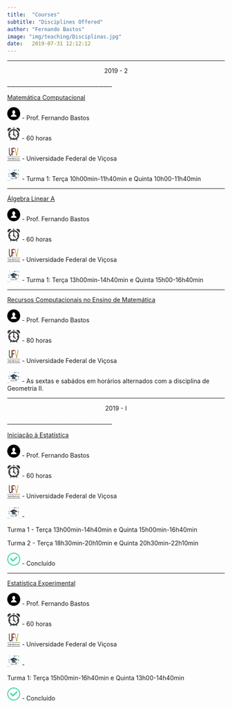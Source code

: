 ```yaml
---
title:  "Courses"
subtitle: "Disciplines Offered"
author: "Fernando Bastos"
image: "img/teaching/Disciplinas.jpg"
date:   2019-07-31 12:12:12
---
```


______________________________________
<p style="text-align: center;">
2019 - 2
</p>
______________________________________

[Matemática Computacional]

<img src="img//icons//aluno.svg" width="30" height="30" /> - Prof. Fernando Bastos

<img src="img//icons//relogio.png" width="30" height="30" /> - 60 horas

<img src="img//icons//UFV.jpg" width="30" height="30" /> - Universidade Federal de Viçosa  

<img src="img//icons//cursos.jpg" width="30" height="30" /> - Turma 1: Terça 10h00min-11h40min e Quinta 10h00-11h40min

______________________________________

[Álgebra Linear A]

<img src="img//icons//aluno.svg" width="30" height="30" /> - Prof. Fernando Bastos

<img src="img//icons//relogio.png" width="30" height="30" /> - 60 horas

<img src="img//icons//UFV.jpg" width="30" height="30" /> - Universidade Federal de Viçosa  

<img src="img//icons//cursos.jpg" width="30" height="30" /> - Turma 1: Terça 13h00min-14h40min e Quinta 15h00-16h40min

______________________________________

[Recursos Computacionais no Ensino de Matemática]

<img src="img//icons//aluno.svg" width="30" height="30" /> - Prof. Fernando Bastos

<img src="img//icons//relogio.png" width="30" height="30" /> - 80 horas

<img src="img//icons//UFV.jpg" width="30" height="30" /> - Universidade Federal de Viçosa  

<img src="img//icons//cursos.jpg" width="30" height="30" /> - As sextas e sabádos em horários alternados com a disciplina de Geometria II.
______________________________________

<p style="text-align: center;">
2019 - I
</p>
______________________________________

[Iniciação à Estatística]

<img src="img//icons//aluno.svg" width="30" height="30" /> - Prof. Fernando Bastos

<img src="img//icons//relogio.png" width="30" height="30" /> - 60 horas

<img src="img//icons//UFV.jpg" width="30" height="30" /> - Universidade Federal de Viçosa  

<img src="img//icons//cursos.jpg" width="30" height="30" /> - 

Turma 1 - Terça 13h00min-14h40min e Quinta 15h00min-16h40min

Turma 2 - Terça 18h30min-20h10min e Quinta 20h30min-22h10min

<img src="img//icons//finish.png" width="30" height="30" /> - Concluído

__________________________________

[Estatística Experimental]

<img src="img//icons//aluno.svg" width="30" height="30" /> - Prof. Fernando Bastos

<img src="img//icons//relogio.png" width="30" height="30" /> - 60 horas

<img src="img//icons//UFV.jpg" width="30" height="30" /> - Universidade Federal de Viçosa  

<img src="img//icons//cursos.jpg" width="30" height="30" /> - 

Turma 1: Terça 15h00min-16h40min e Quinta 13h00-14h40min

<img src="img//icons//finish.png" width="30" height="30" /> - Concluído



[Iniciação à Estatística]: http://maf105.github.io
[Estatística Experimental]: http://maf261.github.io
[Matemática Computacional]: http://maf172.github.io
[Álgebra Linear A]: http://maf335.github.io
[Recursos Computacionais no Ensino de Matemática]: http://maf172.github.io
